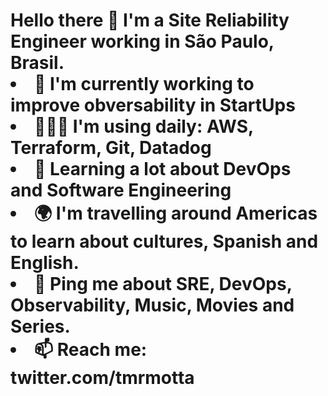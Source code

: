 <h1> Hello there 👋 </1>
I'm a Site Reliability Engineer working in São Paulo, Brasil.

<li> 🦄 I'm currently working to improve obversability in StartUps </li>
<li> 👨🏽‍💻 I'm using daily: AWS, Terraform, Git, Datadog </li>
<li> 🌱 Learning a lot about DevOps and Software Engineering </li>
<li> 🌍 I'm travelling around Americas to learn about cultures, Spanish and English. </li>
<li> 💬 Ping me about SRE, DevOps, Observability, Music, Movies and Series. </li>
<li> 📫 Reach me: twitter.com/tmrmotta </li>
